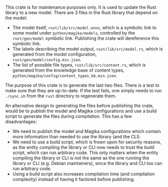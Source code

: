 This crate is for maintenance purposes only. It is used to update the Rust library to a new model.
There are 3 files in the Rust library that depend on the model:

- The model itself, `rust/lib/src/model.onnx`, which is a symbolic link to some model under
  `python/magika/models`, controlled by the `rust/gen/model` symbolic link. Publishing the crate
  will dereference this symbolic link.
- The labels describing the model output, `rust/lib/src/model.rs`, which is generated from the model
  configuration, `rust/gen/model/config.min.json`.
- The list of possible file types, `rust/lib/src/content.rs`, which is generated from the knowledge
  base of content types, `python/magika/config/content_types_kb.min.json`.

The purpose of this crate is to generate the last two files. There is a test to make sure that they
are up-to-date. If the test fails, one simply needs to run `./sync.sh` from the `rust` directory to
regenerate them.

An alternative design to generating the files before publishing the crate, would be to publish the
model and Magika configurations and use a build script to generate the files during compilation.
This has a few disadvantages:

- We need to publish the model and Magika configurations which contain more information than needed
  to use the library (and the CLI).
- We need to use a build script, which is frown upon for security reasons, as the entity compiling
  the library or CLI now needs to trust the build script, which can run arbitrary code. This only
  matters when the entity compiling the library or CLI is not the same as the one running the
  library or CLI (e.g. Debian maintainers), since the library and CLI too can run arbitrary code.
- Using a build script also increases compilation time (and compilation complexity) instead of
  having it factored before publishing.
